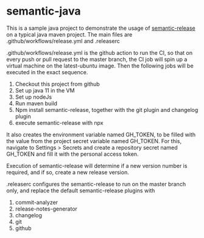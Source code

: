 # semantic-java

This is a sample java project to demonstrate the usage of [semantic-release](https://semantic-release.gitbook.io/) on a typical java maven project.
The main files are .github/workflows/release.yml and .releaserc

.github/workflows/release.yml is the github action to run the CI, so that on every push or pull request to the master branch, the CI job will spin up a virtual machine on the latest-ubuntu image.
Then the following jobs will be executed in the exact sequence.

1. Checkout this project from github
2. Set up java 11 in the VM
3. Set up nodeJs
4. Run maven build
5. Npm install semantic-release, together with the git plugin and changelog plugin
5. execute semantic-release with npx

It also creates the environment variable named GH_TOKEN, to be filled with the value from the project secret variable named GH_TOKEN.
For this, navigate to Settings > Secrets and create a repository secret named GH_TOKEN and fill it with the personal access token.

Execution of semantic-release will determine if a new version number is required, and if so, create a new release version.

.releaserc configures the semantic-release to run on the master branch only, and replace the default semantic-release plugins with

1. commit-analyzer
2. release-notes-generator
3. changelog
4. git
5. github

